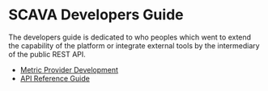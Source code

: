 
# SCAVA Developers Guide
The developers guide is dedicated to who peoples which went to extend the capability of the platform or integrate external tools by the intermediary of the public REST API.

* [Metric Provider Development](metric-provider-developement-guide/index.md)
* [API Reference Guide](api-reference-guide/index.md)
